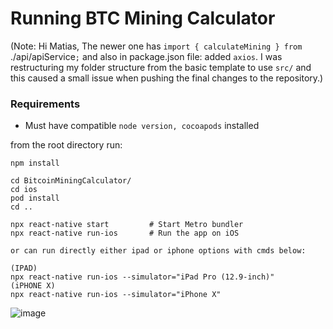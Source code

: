 # Running BTC Mining Calculator

(Note: Hi Matias,
The newer one has `import { calculateMining } from `./api/apiService`;` and also in package.json file: added `axios`. 
I was restructuring my folder structure from the basic template to use `src/` and this caused a small issue when pushing the final changes to the repository.)

### Requirements
* Must have compatible `node version, cocoapods` installed 

from the root directory run:

```
npm install                   

cd BitcoinMiningCalculator/
cd ios
pod install
cd ..

npx react-native start         # Start Metro bundler
npx react-native run-ios       # Run the app on iOS

or can run directly either ipad or iphone options with cmds below:

(IPAD)
npx react-native run-ios --simulator="iPad Pro (12.9-inch)"
(iPHONE X)
npx react-native run-ios --simulator="iPhone X"
```
![image](https://github.com/user-attachments/assets/bce00150-35ce-41e6-96d8-443220ad6994)
